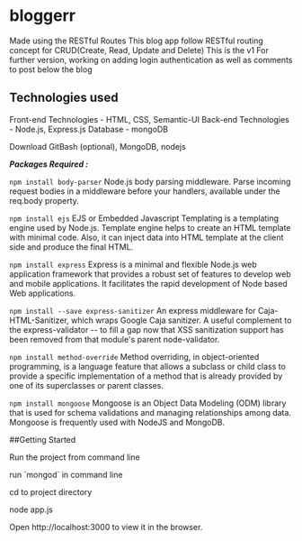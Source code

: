 # bloggerr

Made using the RESTful Routes 
This blog app follow RESTful routing concept for CRUD(Create, Read, Update and Delete)
This is the v1
For further version, working on adding login authentication as well as comments to post below the blog

## Technologies used

Front-end Technologies - HTML, CSS, Semantic-UI
Back-end Technologies - Node.js, Express.js
Database - mongoDB

Download GitBash (optional), MongoDB, nodejs

***Packages Required :***

`npm install body-parser`
Node.js body parsing middleware. Parse incoming request bodies in a middleware before your handlers, available under the req.body property.

`npm install ejs`
EJS or Embedded Javascript Templating is a templating engine used by Node.js. Template engine helps to create an HTML template with minimal code. Also, it can inject data into HTML template at the client side and produce the final HTML.

`npm install express`
Express is a minimal and flexible Node.js web application framework that provides a robust set of features to develop web and mobile applications. It facilitates the rapid development of Node based Web applications.

`npm install --save express-sanitizer`
An express middleware for Caja-HTML-Sanitizer, which wraps Google Caja sanitizer. A useful complement to the express-validator -- to fill a gap now that XSS sanitization support has been removed from that module's parent node-validator.

`npm install method-override`
Method overriding, in object-oriented programming, is a language feature that allows a subclass or child class to provide a specific implementation of a method that is already provided by one of its superclasses or parent classes.

`npm install mongoose`
Mongoose is an Object Data Modeling (ODM) library that is used for schema validations and managing relationships among data. Mongoose is frequently used with NodeJS and MongoDB.


##Getting Started

Run the project from command line
<p>run `mongod` in command line</p>
<p>cd to project directory</p>
<p>node app.js</p>
Open http://localhost:3000 to view it in the browser.
